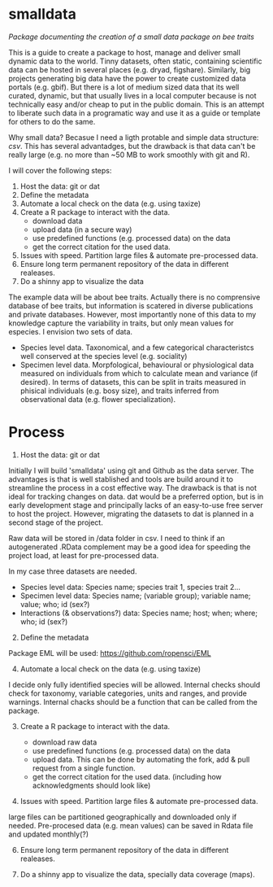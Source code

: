# smalldata
*Package documenting the creation of a small data package on bee traits*

This is a guide to create a package to host, manage and deliver small dynamic data to the world. Tinny datasets, often static, containing scientific data can be hosted in several places (e.g. dryad, figshare). Similarly, big projects generating big data have the power to create customized data portals (e.g. gbif). But there is a lot of medium sized data that its well curated, dynamic, but that usually lives in a local computer because is not technically easy and/or cheap to put in the public domain. This is an attempt to liberate such data in a programatic way and use it as a guide or template for others to do the same.

Why small data? Becasue I need a ligth protable and simple data structure: _csv_. This has several advantadges, but the drawback is that data can't be really large (e.g. no more than ~50 MB to work smoothly with git and R).

I will cover the following steps:

1) Host the data: git or dat  
2) Define the metadata   
4) Automate a local check on the data (e.g. using taxize)  
3) Create a R package to interact with the data.  
    - download data  
    - upload data (in a secure way)  
    - use predefined functions (e.g. processed data) on the data  
    - get the correct citation for the used data.  
5) Issues with speed. Partition large files & automate pre-processed data.  
6) Ensure long term permanent repository of the data in different realeases.  
7) Do a shinny app to visualize the data  

The example data will be about bee traits. Actually there is no comprensive database of bee traits, but information is scatered in diverse publications and private databases. However, most importantly none of this data to my knowledge capture the variability in traits, but only mean values for especies. I envision two sets of data. 

- Species level data. Taxonomical, and a few categorical characteristcs well conserved at the species level (e.g. sociality)  
- Specimen level data. Morpfological, behavioural or physiological data measured on individuals from which to calculate mean and variance (if desired). In terms of datasets, this can be split in traits measured in phisical individuals (e.g. bosy size), and traits inferred from observational data (e.g. flower specialization).

# Process

1) Host the data: git or dat

Initially I will build 'smalldata' using git and Github as the data server. The advantages is that is well stablished and tools are build around it to streamline the process in a cost effective way. The drawback is that is not ideal for tracking changes on data. dat would be a preferred option, but is in early development stage and principally lacks of an easy-to-use free server to host the project. However, migrating the datasets to dat is planned in a second stage of the project.

Raw data will be stored in /data folder in csv. I need to think if an autogenerated .RData complement may be a good idea for speeding the project load, at least for pre-processed data.

In my case three datasets are needed.

- Species level data: Species name; species trait 1, species trait 2...
- Specimen level data: Species name; (variable group); variable name; value; who; id (sex?)
- Interactions (& observations?) data: Species name; host; when; where; who; id (sex?)

2) Define the metadata 

Package EML will be used: https://github.com/ropensci/EML

4) Automate a local check on the data (e.g. using taxize)

I decide only fully identified species will be allowed. Internal checks should check for taxonomy, variable categories, units and ranges, and provide warnings. Internal chacks should be a function that can be called from the package.

3) Create a R package to interact with the data.
    - download raw data
    - use predefined functions (e.g. processed data) on the data
    - upload data. This can be done by automating the fork, add & pull request from a single function.
    - get the correct citation for the used data. (including how acknowledgments should look like)

5) Issues with speed. Partition large files & automate pre-processed data.

large files can be partitioned geographically and downloaded only if needed. 
Pre-procesed data (e.g. mean values) can be saved in Rdata file and updated monthly(?) 

6) Ensure long term permanent repository of the data in different realeases.

7) Do a shinny app to visualize the data, specially data coverage (maps).






